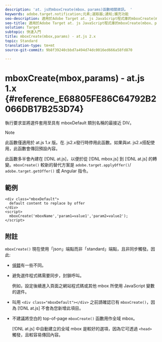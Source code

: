 ```yaml
---
description: 'at. js的mboxCreate(mbox、params)函數相關資訊。 '
keywords: adobe.target.notification;元素;選取器;通知;擴充功能
seo-description: 適用於Adobe Target at. js JavaScript程式庫的mboxCreate(mbox、params)函數的相關資訊。
seo-title: 適用於Adobe Target at. js JavaScript程式庫的mboxCreate(mbox、params)函數的相關資訊。
solution: Target
subtopic: 快速入門
title: mboxCreate(mbox,params) - at.js 2.x
topic: Standard
translation-type: tm+mt
source-git-commit: 9b8f39240cbbd7a494d74dc0016ed666a58fd870

---
```



# mboxCreate(mbox,params) - at.js 1.x {#reference_E68805FE86C64792B2066DB17B253D74}

執行要求並將選件套用至具有 mboxDefault 類別名稱的最接近 DIV。

>[!NOTE]
>
>此函數僅適用於 at.js 1.*x* 版。在. js2.x發行時停用此函數。如果與at. js2.x搭配使用，此函數會傳回預設內容。

此函數多半會內建在 [!DNL at.js]，以便於從 [!DNL mbox.js] 到 [!DNL at.js] 的轉變。`mboxCreate()` 較新的替代方案是 `adobe.target.applyOffer()`/ `adobe.target.getOffer()` 或 Angular 指令。

## 範例

```
<div class="mboxDefault"> 
  default content to replace by offer 
</div> 
<script> 
  mboxCreate('mboxName','param1=value1','param2=value2'); 
</script>
```

## 附註

`mboxCreate()` 現在使用「json」端點而非「standard」端點，且非同步觸發。因此:

* [偵錯](../../c-implementing-target/c-implementing-target-for-client-side-web/c-target-debugging-atjs/target-debugging-atjs.md#concept_CAE591DA8C404C22917584ECD4F7494F)有一些不同。
* 避免選件程式碼需要同步，封鎖呼叫。

   例如，設定後續進入頁面之網站程式碼或其他 mbox 所使用 JavaScript 變數的選件。

* 叫用 `<div class="mboxDefault"></div>` 之前請確認已有 `mboxCreate()`，因為 [!DNL at.js] 不會為您新增此項目。

* 不建議將空白的 top-of-page `mboxCreate()` 函數用作全域 mbox。

   [!DNL at.js] 中自動建立的全域 mbox 是較好的選項，因為它可透過 `<head>` 觸發，且較容易傳回內容。